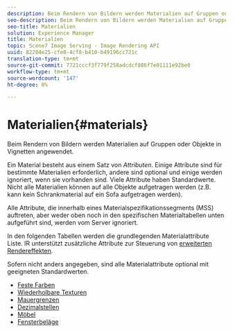 ```yaml
---
description: Beim Rendern von Bildern werden Materialien auf Gruppen oder Objekte in Vignetten angewendet.
seo-description: Beim Rendern von Bildern werden Materialien auf Gruppen oder Objekte in Vignetten angewendet.
seo-title: Materialien
solution: Experience Manager
title: Materialien
topic: Scene7 Image Serving - Image Rendering API
uuid: 82284e25-cfe0-4cf8-b410-b49196cc721c
translation-type: tm+mt
source-git-commit: 7721cccf3f779f258adcdcf886f7e01111e92be0
workflow-type: tm+mt
source-wordcount: '147'
ht-degree: 0%

---
```



# Materialien{#materials}

Beim Rendern von Bildern werden Materialien auf Gruppen oder Objekte in Vignetten angewendet.

Ein Material besteht aus einem Satz von *Attributen*. Einige Attribute sind für bestimmte Materialien erforderlich, andere sind optional und einige werden ignoriert, wenn sie vorhanden sind. Viele Attribute haben Standardwerte. Nicht alle Materialien können auf alle Objekte aufgetragen werden (z.B. kann kein Schrankmaterial auf ein Sofa aufgetragen werden).

Alle Attribute, die innerhalb eines Materialspezifikationssegments (MSS) auftreten, aber weder oben noch in den spezifischen Materialtabellen unten aufgeführt sind, werden vom Server ignoriert.

In den folgenden Tabellen werden die grundlegenden Materialattribute Liste. IR unterstützt zusätzliche Attribute zur Steuerung von [erweiterten Rendereffekten](../../../../../../ir-api/http-protocol/image-rendering-api-ref/c-ir-http-protocol-ref/c-ir-http-protocol-syntax-and-features/c-ir-advanced-render-effects/c-ir-advanced-render-effects.md#concept-bf8b6d8460244b9cacc7f4a3df4c5281).

Sofern nicht anders angegeben, sind alle Materialattribute optional mit geeigneten Standardwerten.

* [Feste Farben](r-ir-solid-colors.md)
* [Wiederholbare Texturen](r-ir-repeatable-textures.md)
* [Mauergrenzen](r-ir-wall-borders.md)
* [Dezimalstellen](r-ir-decals.md)
* [Möbel](r-ir-cabinets.md)
* [Fensterbeläge](r-ir-window-coverings.md)
